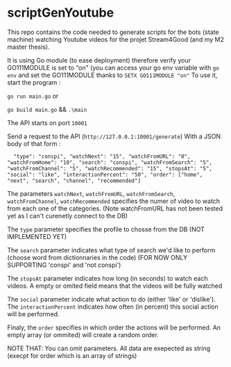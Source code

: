 # scriptGenYoutube

This repo contains the code needed to generate scripts for the bots (state machine) watching Youtube videos for the projet Stream4Good (and my M2 master thesis).


It is using Go module (to ease deployment) therefore verify your GO111MODULE is set to "on" (you can access your go env variable with `go env` and set the GO111MODULE thanks to `SETX GO111MODULE "on"`
To use it, start the program :

`go run main.go` or

`go build main.go` && `.\main`


The API starts on port `10001`

Send a request to the API (`http://127.0.0.1:10001/generate`)
With a JSON body of that form :

`	"type": "conspi",
	"watchNext": "15",
	"watchFromURL": "0",
	"watchFromHome": "10",
	"search": "conspi",
	"watchFromSearch": "5",
	"watchFromChannel": "5",
	"watchRecommended": "15",
	"stopsAt": "5",
	"social": "like",
  "interactionPercent": "50",
	"order": ["home", "next", "search", "channel", "recommended"]
 `
 
The parameters `watchNext`, `watchFromURL`, `watchFromSearch`, `watchFromChannel`, `watchRecommended` specifies the numer of video to watch from each one of the categories. (Note watchFromURL has not been tested yet as I can't curenetly connect to the DB)

The `type` parameter specifies the profile to chosse from the DB (NOT IMPLEMENTED YET)

The `search` parameter indicates what type of search we'd like to perform (choose word from dictionnaries in the code) (FOR NOW ONLY SUPPORTING 'conspi' and 'not conspi')

The `stopsAt` parameter indicates how long (in seconds) to watch each videos. A empty or omited field means that the videos will be fully watched

The `social` parameter indicate what action to do (either 'like' or 'dislike'). The `interactionPercent` indicates how often (in percent) this social action will be performed.

Finaly, the `order` specifies in which order the actions will be performed. An empty array (or ommited) will create a random order.


NOTE THAT:
You can omit parameters. All data are exepected as string (execpt for order which is an array of strings)
